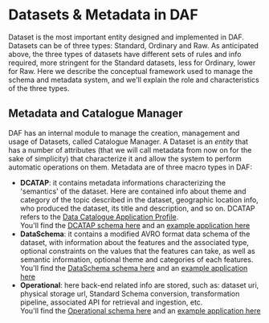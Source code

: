 # Datasets & Metadata in DAF
Dataset is the most important entity designed and implemented in DAF. Datasets can be of three types: Standard, Ordinary and Raw. As anticipated above, the three types of datasets have different sets of rules and info required, more stringent for the Standard datasets, less for Ordinary, lower for Raw. Here we describe the conceptual framework used to manage the schema and metadata system, and we'll explain the role and characteristics of the three types.

## Metadata and Catalogue Manager
DAF has an internal module to manage the creation, management and usage of Datasets, called Catalogue Manager. A Dataset is an *entity* that has a number of attributes (that we will call metadata from now on for the sake of simplicity) that characterize it and allow the system to perform automatic operations on them. Metadata are of three macro types in DAF:
- **DCATAP**: it contains metadata informations characterizing the 'semantics' of the dataset. Here are contained info about theme and category of the topic described in the dataset, geographic location info, who produced the dataset, its title and description, and so on. DCATAP refers to the [Data Catalogue Application Profile](https://joinup.ec.europa.eu/asset/dcat_application_profile/description).   
You'll find the [DCATAP schema here](https://github.com/lilloraffa/daf-project/blob/master/datamgmt/metadata/md-dcatapit.json) and an [example application here](https://github.com/lilloraffa/daf-project/blob/master/datamgmt/metadata/example/data-dcatapit.md)
- **DataSchema**: it contains a modified AVRO format data schema of the dataset, with information about the features and the associated type, optional constraints on the values that the features can take, as well as semantic information, optional theme and categories of each features.  
You'll find the [DataSchema schema here](https://github.com/lilloraffa/daf-project/blob/master/datamgmt/metadata/md-dataschema.json) and an [example application here](https://github.com/lilloraffa/daf-project/blob/master/datamgmt/metadata/example/data-dataschema.json)
- **Operational**: here back-end related info are stored, such as: dataset uri, physical storage url, Standard Schema conversion, transformation pipeline, associated API for retrieval and ingestion, etc.  
You'll find the [Operational schema here](https://github.com/lilloraffa/daf-project/blob/master/datamgmt/metadata/md-operational.json) and an [example application here](https://github.com/lilloraffa/daf-project/blob/master/datamgmt/metadata/example/data-operational.json)
